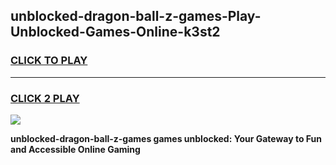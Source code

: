 
## unblocked-dragon-ball-z-games-Play-Unblocked-Games-Online-k3st2
<h3>
<a href="https://premium76.site?title=unblocked-dragon-ball-z-games&ref=25A">CLICK TO PLAY</a></h3>
<hr>

<h3>
<a href="https://premium76.site?title=unblocked-dragon-ball-z-games&ref=25A">CLICK 2 PLAY</a>
  
</h3>

<a href="https://premium76.site?title=unblocked-dragon-ball-z-games&ref=25A"><img src="https://clearcache.store/games.png"></a>


**unblocked-dragon-ball-z-games games unblocked: Your Gateway to Fun and Accessible Online Gaming**
